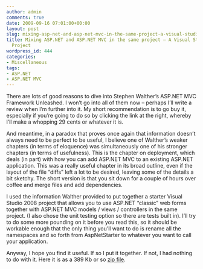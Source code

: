 ```yaml
---
author: admin
comments: true
date: 2009-09-16 07:01:00+00:00
layout: post
slug: mixing-asp-net-and-asp-net-mvc-in-the-same-project-a-visual-studio-starter-project
title: Mixing ASP.NET and ASP.NET MVC in the same project – A Visual Studio Starter
  Project
wordpress_id: 444
categories:
- Miscellaneous
tags:
- ASP.NET
- ASP.NET MVC
---
```


 

There are lots of good reasons to dive into Stephen Walther’s ASP.NET MVC Framework Unleashed. I won’t go into all of them now – perhaps I’ll write a review when I’m further into it. My short recommendation is to go buy it, especially if you’re going to do so by clicking the link at the right, whereby I’ll make a whopping 29 cents or whatever it is.

 

And meantime, in a paradox that proves once again that information doesn’t always need to be perfect to be useful, I believe one of Walther’s weaker chapters (in terms of eloquence) was simultaneously one of his stronger chapters (in terms of usefulness). This is the chapter on deployment, which deals (in part) with how you can add ASP.NET MVC to an existing ASP.NET application. This was a really useful chapter in its broad outline, even if the layout of the file “diffs” left a lot to be desired, leaving some of the details a bit sketchy. The short version is that you sit down for a couple of hours over coffee and merge files and add dependencies.

 

I used the information Walther provided to put together a starter Visual Studio 2008 project that allows you to use ASP.NET “classic” web forms together with ASP.NET MVC models / views / controllers in the same project. (I also chose the unit testing option so there are tests built in). I’ll try to do some more pounding on it before you read this, so it should be workable enough that the only thing you’ll want to do is rename all the namespaces and so forth from AspNetStarter to whatever you want to call your application.

 

Anyway, I hope you find it useful. If so I put it together. If not, I had nothing to do with it. Here it is as a 389 Kb or so [zip file](http://www.particlewave.com/asp_net/AspNetStarter.zip).
